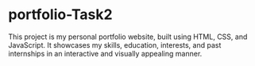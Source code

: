 # portfolio-Task2
This project is my personal portfolio website, built using HTML, CSS, and JavaScript. It showcases my skills, education, interests, and past internships in an interactive and visually appealing manner.
